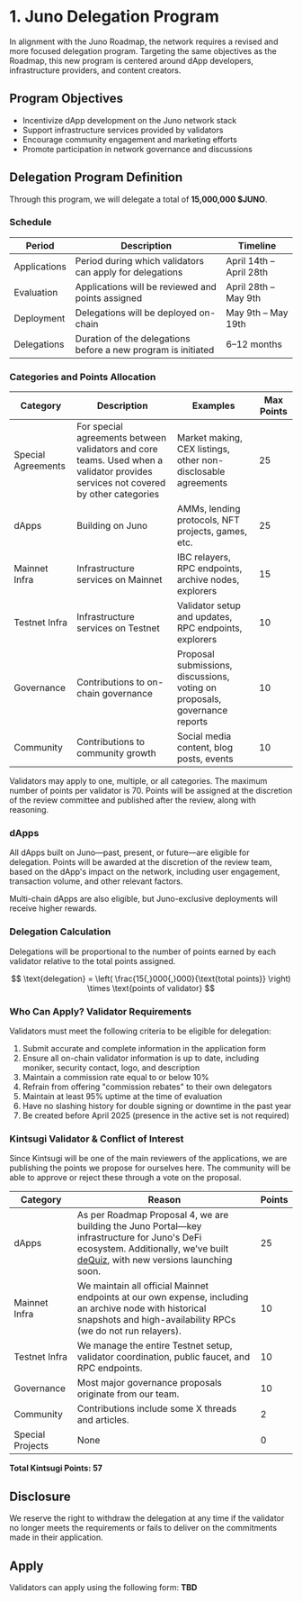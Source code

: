 # 1. Juno Delegation Program

In alignment with the Juno Roadmap, the network requires a revised and more focused delegation program. Targeting the same objectives as the Roadmap, this new program is centered around dApp developers, infrastructure providers, and content creators.

## Program Objectives

- Incentivize dApp development on the Juno network stack
- Support infrastructure services provided by validators
- Encourage community engagement and marketing efforts
- Promote participation in network governance and discussions

## Delegation Program Definition

Through this program, we will delegate a total of **15,000,000 $JUNO**.

### Schedule

| Period       | Description                                                   | Timeline                |
| ------------ | ------------------------------------------------------------- | ----------------------- |
| Applications | Period during which validators can apply for delegations      | April 14th – April 28th |
| Evaluation   | Applications will be reviewed and points assigned             | April 28th – May 9th    |
| Deployment   | Delegations will be deployed on-chain                         | May 9th – May 19th      |
| Delegations  | Duration of the delegations before a new program is initiated | 6–12 months             |

### Categories and Points Allocation

| Category           | Description                                                                                                                       | Examples                                                                   | Max Points |
| ------------------ | --------------------------------------------------------------------------------------------------------------------------------- | -------------------------------------------------------------------------- | ---------- |
| Special Agreements | For special agreements between validators and core teams. Used when a validator provides services not covered by other categories | Market making, CEX listings, other non-disclosable agreements              | 25         |
| dApps              | Building on Juno                                                                                                                  | AMMs, lending protocols, NFT projects, games, etc.                         | 25         |
| Mainnet Infra      | Infrastructure services on Mainnet                                                                                                | IBC relayers, RPC endpoints, archive nodes, explorers                      | 15         |
| Testnet Infra      | Infrastructure services on Testnet                                                                                                | Validator setup and updates, RPC endpoints, explorers                      | 10         |
| Governance         | Contributions to on-chain governance                                                                                              | Proposal submissions, discussions, voting on proposals, governance reports | 10         |
| Community          | Contributions to community growth                                                                                                 | Social media content, blog posts, events                                   | 10         |

Validators may apply to one, multiple, or all categories. The maximum number of points per validator is 70. Points will be assigned at the discretion of the review committee and published after the review, along with reasoning.

### dApps

All dApps built on Juno—past, present, or future—are eligible for delegation. Points will be awarded at the discretion of the review team, based on the dApp's impact on the network, including user engagement, transaction volume, and other relevant factors.

Multi-chain dApps are also eligible, but Juno-exclusive deployments will receive higher rewards.

### Delegation Calculation

Delegations will be proportional to the number of points earned by each validator relative to the total points assigned.

$$
\text{delegation} = \left( \frac{15{,}000{,}000}{\text{total points}} \right) \times \text{points of validator}
$$

### Who Can Apply? Validator Requirements

Validators must meet the following criteria to be eligible for delegation:

1. Submit accurate and complete information in the application form
2. Ensure all on-chain validator information is up to date, including moniker, security contact, logo, and description
3. Maintain a commission rate equal to or below 10%
4. Refrain from offering "commission rebates" to their own delegators
5. Maintain at least 95% uptime at the time of evaluation
6. Have no slashing history for double signing or downtime in the past year
7. Be created before April 2025 (presence in the active set is not required)

### Kintsugi Validator & Conflict of Interest

Since Kintsugi will be one of the main reviewers of the applications, we are publishing the points we propose for ourselves here. The community will be able to approve or reject these through a vote on the proposal.

| Category         | Reason                                                                                                                                                                                              | Points |
| ---------------- | --------------------------------------------------------------------------------------------------------------------------------------------------------------------------------------------------- | ------ |
| dApps            | As per Roadmap Proposal 4, we are building the Juno Portal—key infrastructure for Juno's DeFi ecosystem. Additionally, we’ve built [deQuiz](https://dequiz.zone), with new versions launching soon. | 25     |
| Mainnet Infra    | We maintain all official Mainnet endpoints at our own expense, including an archive node with historical snapshots and high-availability RPCs (we do not run relayers).                             | 10     |
| Testnet Infra    | We manage the entire Testnet setup, validator coordination, public faucet, and RPC endpoints.                                                                                                       | 10     |
| Governance       | Most major governance proposals originate from our team.                                                                                                                                            | 10     |
| Community        | Contributions include some X threads and articles.                                                                                                                                                  | 2      |
| Special Projects | None                                                                                                                                                                                                | 0      |

**Total Kintsugi Points: 57**

## Disclosure

We reserve the right to withdraw the delegation at any time if the validator no longer meets the requirements or fails to deliver on the commitments made in their application.

## Apply

Validators can apply using the following form: **TBD**
